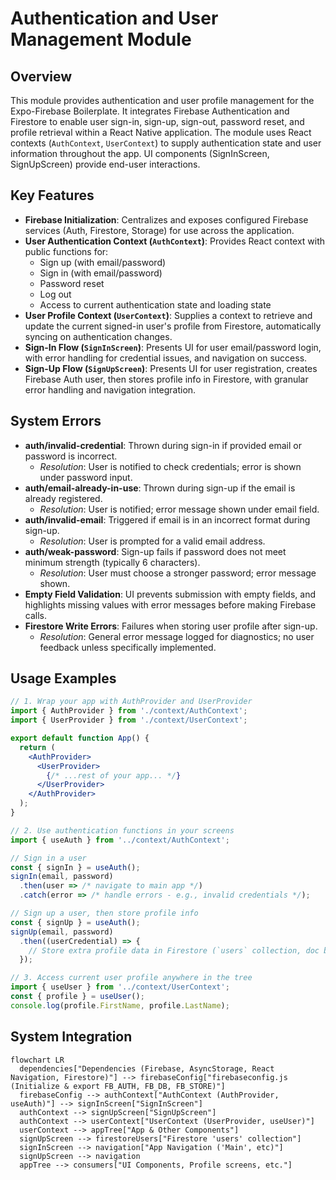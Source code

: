 # Authentication and User Management Module

## Overview
This module provides authentication and user profile management for the Expo-Firebase Boilerplate. It integrates Firebase Authentication and Firestore to enable user sign-in, sign-up, sign-out, password reset, and profile retrieval within a React Native application. The module uses React contexts (`AuthContext`, `UserContext`) to supply authentication state and user information throughout the app. UI components (SignInScreen, SignUpScreen) provide end-user interactions.

## Key Features

- **Firebase Initialization**: Centralizes and exposes configured Firebase services (Auth, Firestore, Storage) for use across the application.
- **User Authentication Context (`AuthContext`)**: Provides React context with public functions for:
  - Sign up (with email/password)
  - Sign in (with email/password)
  - Password reset
  - Log out
  - Access to current authentication state and loading state
- **User Profile Context (`UserContext`)**: Supplies a context to retrieve and update the current signed-in user's profile from Firestore, automatically syncing on authentication changes.
- **Sign-In Flow (`SignInScreen`)**: Presents UI for user email/password login, with error handling for credential issues, and navigation on success.
- **Sign-Up Flow (`SignUpScreen`)**: Presents UI for user registration, creates Firebase Auth user, then stores profile info in Firestore, with granular error handling and navigation integration.

## System Errors

- **auth/invalid-credential**: Thrown during sign-in if provided email or password is incorrect.
  - *Resolution*: User is notified to check credentials; error is shown under password input.
- **auth/email-already-in-use**: Thrown during sign-up if the email is already registered.
  - *Resolution*: User is notified; error message shown under email field.
- **auth/invalid-email**: Triggered if email is in an incorrect format during sign-up.
  - *Resolution*: User is prompted for a valid email address.
- **auth/weak-password**: Sign-up fails if password does not meet minimum strength (typically 6 characters).
  - *Resolution*: User must choose a stronger password; error message shown.
- **Empty Field Validation**: UI prevents submission with empty fields, and highlights missing values with error messages before making Firebase calls.
- **Firestore Write Errors**: Failures when storing user profile after sign-up.
  - *Resolution*: General error message logged for diagnostics; no user feedback unless specifically implemented.

## Usage Examples

```jsx
// 1. Wrap your app with AuthProvider and UserProvider
import { AuthProvider } from './context/AuthContext';
import { UserProvider } from './context/UserContext';

export default function App() {
  return (
    <AuthProvider>
      <UserProvider>
        {/* ...rest of your app... */}
      </UserProvider>
    </AuthProvider>
  );
}

// 2. Use authentication functions in your screens
import { useAuth } from '../context/AuthContext';

// Sign in a user
const { signIn } = useAuth();
signIn(email, password)
  .then(user => /* navigate to main app */)
  .catch(error => /* handle errors - e.g., invalid credentials */);

// Sign up a user, then store profile info
const { signUp } = useAuth();
signUp(email, password)
  .then((userCredential) => {
    // Store extra profile data in Firestore (`users` collection, doc by uid)
  });

// 3. Access current user profile anywhere in the tree
import { useUser } from '../context/UserContext';
const { profile } = useUser();
console.log(profile.FirstName, profile.LastName);
```

## System Integration

```mermaid
flowchart LR
  dependencies["Dependencies (Firebase, AsyncStorage, React Navigation, Firestore)"] --> firebaseConfig["firebaseconfig.js (Initialize & export FB_AUTH, FB_DB, FB_STORE)"]
  firebaseConfig --> authContext["AuthContext (AuthProvider, useAuth)"] --> signInScreen["SignInScreen"]
  authContext --> signUpScreen["SignUpScreen"]
  authContext --> userContext["UserContext (UserProvider, useUser)"]
  userContext --> appTree["App & Other Components"]
  signUpScreen --> firestoreUsers["Firestore 'users' collection"]
  signInScreen --> navigation["App Navigation ('Main', etc)"]
  signUpScreen --> navigation
  appTree --> consumers["UI Components, Profile screens, etc."]
```
